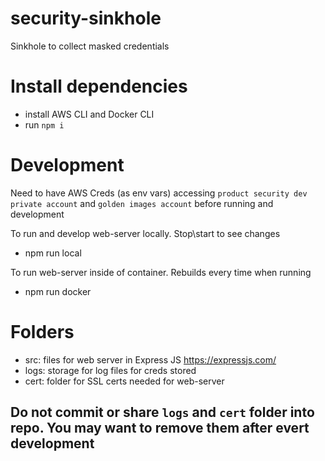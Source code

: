 # security-sinkhole
Sinkhole to collect masked credentials


# Install dependencies

- install AWS CLI and Docker CLI
- run `npm i`

# Development
Need to have AWS Creds (as env vars) accessing `product security dev private account` and `golden images account` before running and development

To run and develop web-server locally. Stop\start to see changes

- npm run local

To run web-server inside of container. Rebuilds every time when running

- npm run docker

# Folders
- src: files for web server in Express JS https://expressjs.com/
- logs: storage for log files for creds stored
- cert: folder for SSL certs needed for web-server

## Do not commit or share `logs` and `cert` folder into repo. You may want to remove them after evert development
